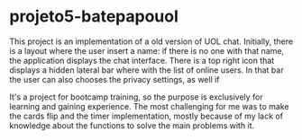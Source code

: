 # projeto5-batepapouol


This project is an implementation of a old version of UOL chat. Initially, there is a layout where the user insert a name: if there is no one with that name,
the application displays the chat interface. There is a top right icon that displays a hidden lateral bar where with the list of online users. In that bar the
user can also chooses the privacy settings, as well if 


It's a project for bootcamp training, so the purpose is exclusively for learning and gaining experience. The most challenging for me was to make the cards flip and the timer implementation, mostly because of my lack of knowledge about the functions to solve the main problems with it.
